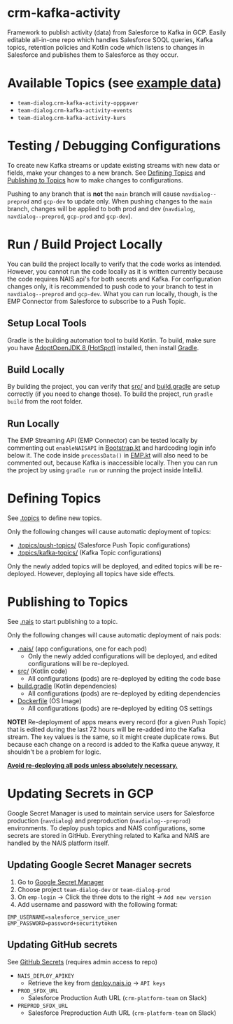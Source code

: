 # crm-kafka-activity

Framework to publish activity (data) from Salesforce to Kafka in GCP. Easily editable all-in-one repo which handles Salesforce SOQL queries, Kafka topics, retention policies and Kotlin code which listens to changes in Salesforce and publishes them to Salesforce as they occur.

# Available Topics (see [example data](/example-data))

- `team-dialog`.`crm-kafka-activity-oppgaver`
- `team-dialog`.`crm-kafka-activity-events`
- `team-dialog`.`crm-kafka-activity-kurs`
  <!-- - `team-dialog`.`crm-kafka-activity-interne-kontaktpersoner` -->
  <!-- - `team-dialog`.`crm-kafka-activity-bedriftsavtaler` -->
  <!-- - `team-dialog`.`crm-kafka-activity-kampanje` -->

# Testing / Debugging Configurations

To create new Kafka streams or update existing streams with new data or fields, make your changes to a new branch. See [Defining Topics](#defining-topics) and [Publishing to Topics](#publishing-to-topics) how to make changes to configurations.

Pushing to any branch that is **not** the `main` branch will cause `navdialog--preprod` and `gcp-dev` to update only. When pushing changes to the `main` branch, changes will be applied to both prod and dev (`navdialog`, `navdialog--preprod`, `gcp-prod` and `gcp-dev`).

# Run / Build Project Locally

You can build the project locally to verify that the code works as intended. However, you cannot run the code locally as it is written currently because the code requires NAIS api's for both secrets and Kafka. For configuration changes only, it is recommended to push code to your branch to test in `navdialog--preprod` and `gcp-dev`. What you can run locally, though, is the EMP Connector from Salesforce to subscribe to a Push Topic.

## Setup Local Tools

Gradle is the building automation tool to build Kotlin. To build, make sure you have [AdoptOpenJDK 8 (HotSpot)](https://adoptopenjdk.net) installed, then install [Gradle](https://gradle.org/install/).

## Build Locally

By building the project, you can verify that [src/](/src) and [build.gradle](/build.gradle) are setup correctly (if you need to change those). To build the project, run `gradle build` from the root folder.

## Run Locally

The EMP Streaming API (EMP Connector) can be tested locally by commenting out `enableNAISAPI` in [Bootstrap.kt](/src/main/kotlin/no/nav/crm/kafka/activity/Bootstrap.kt) and hardcoding login info below it. The code inside `processData()` in [EMP.kt](/src/main/kotlin/no/nav/crm/kafka/activity/EMP.kt) will also need to be commented out, because Kafka is inaccessible locally. Then you can run the project by using `gradle run` or running the project inside IntelliJ.

# Defining Topics

See [.topics](/.topics) to define new topics.

Only the following changes will cause automatic deployment of topics:

- [.topics/push-topics/](/.topics/push-topics) (Salesforce Push Topic configurations)
- [.topics/kafka-topics/](/.topics/kafka-topics) (Kafka Topic configurations)

Only the newly added topics will be deployed, and edited topics will be re-deployed. However, deploying all topics have side effects.

# Publishing to Topics

See [.nais](/.nais) to start publishing to a topic.

Only the following changes will cause automatic deployment of nais pods:

- [.nais/](/.nais) (app configurations, one for each pod)
  - Only the newly added configurations will be deployed, and edited configurations will be re-deployed.
- [src/](/src) (Kotlin code)
  - All configurations (pods) are re-deployed by editing the code base
- [build.gradle](/build.gradle) (Kotlin dependencies)
  - All configurations (pods) are re-deployed by editing dependencies
- [Dockerfile](/Dockerfile) (OS Image)
  - All configurations (pods) are re-deployed by editing OS settings

**NOTE!** Re-deployment of apps means every record (for a given Push Topic) that is edited during the last 72 hours will be re-added into the Kafka stream. The `key` values is the same, so it might create duplicate rows. But because each change on a record is added to the Kafka queue anyway, it shouldn't be a problem for logic.

**<ins>Avoid re-deploying all pods unless absolutely necessary.</ins>**

# Updating Secrets in GCP

Google Secret Manager is used to maintain service users for Salesforce production (`navdialog`) and preproduction (`navdialog--preprod`) environments. To deploy push topics and NAIS configurations, some secrets are stored in GitHub. Everything related to Kafka and NAIS are handled by the NAIS platform itself.

## Updating Google Secret Manager secrets

1. Go to [Google Secret Manager](https://console.cloud.google.com/security/secret-manager)
1. Choose project `team-dialog-dev` or `team-dialog-prod`
1. On `emp-login` → Click the three dots to the right → `Add new version`
1. Add username and password with the following format:

```
EMP_USERNAME=salesforce_service_user
EMP_PASSWORD=password+securitytoken
```

## Updating GitHub secrets

See [GitHub Secrets](https://github.com/navikt/crm-kafka-activity/settings/secrets/actions) (requires admin access to repo)

- `NAIS_DEPLOY_APIKEY`
  - Retrieve the key from [deploy.nais.io](https://deploy.nais.io/) → `API keys`
- `PROD_SFDX_URL`
  - Salesforce Production Auth URL (`crm-platform-team` on Slack)
- `PREPROD_SFDX_URL`
  - Salesforce Preproduction Auth URL (`crm-platform-team` on Slack)
